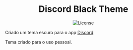<h1 align="center">Discord Black Theme</h1>

<p align="center">
  <img alt="License" src="https://img.shields.io/static/v1?label=license&message=MIT&color=49AA26&labelColor=000000">
</p>

Criado um tema escuro para o app [Discord](https://discord.com)

Tema criado para o uso pessoal.
